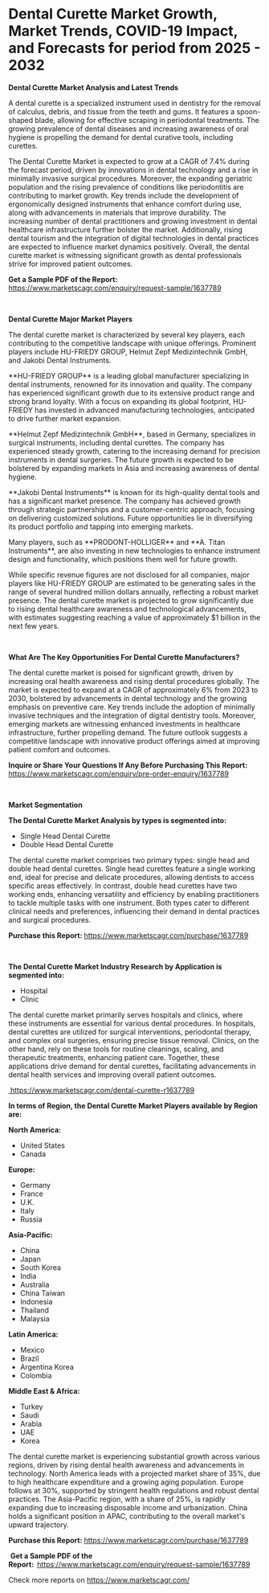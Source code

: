 <p><h1>Dental Curette Market Growth, Market Trends, COVID-19 Impact, and Forecasts for period from 2025 - 2032</h1></p><p><strong>Dental Curette Market Analysis and Latest Trends</strong></p>
<p><p>A dental curette is a specialized instrument used in dentistry for the removal of calculus, debris, and tissue from the teeth and gums. It features a spoon-shaped blade, allowing for effective scraping in periodontal treatments. The growing prevalence of dental diseases and increasing awareness of oral hygiene is propelling the demand for dental curative tools, including curettes. </p><p>The Dental Curette Market is expected to grow at a CAGR of 7.4% during the forecast period, driven by innovations in dental technology and a rise in minimally invasive surgical procedures. Moreover, the expanding geriatric population and the rising prevalence of conditions like periodontitis are contributing to market growth. Key trends include the development of ergonomically designed instruments that enhance comfort during use, along with advancements in materials that improve durability. The increasing number of dental practitioners and growing investment in dental healthcare infrastructure further bolster the market. Additionally, rising dental tourism and the integration of digital technologies in dental practices are expected to influence market dynamics positively. Overall, the dental curette market is witnessing significant growth as dental professionals strive for improved patient outcomes.</p></p>
<p><strong>Get a Sample PDF of the Report:&nbsp;</strong> <a href="https://www.marketscagr.com/enquiry/request-sample/1637789?utm_campaign=2482&utm_medium=2&utm_source=Github&utm_content=ia&utm_term=07032025&utm_id=dental-curette">https://www.marketscagr.com/enquiry/request-sample/1637789</a></p>
<p>&nbsp;</p>
<p><strong>Dental Curette Major Market Players</strong></p>
<p><p>The dental curette market is characterized by several key players, each contributing to the competitive landscape with unique offerings. Prominent players include HU-FRIEDY GROUP, Helmut Zepf Medizintechnik GmbH, and Jakobi Dental Instruments.</p><p>**HU-FRIEDY GROUP** is a leading global manufacturer specializing in dental instruments, renowned for its innovation and quality. The company has experienced significant growth due to its extensive product range and strong brand loyalty. With a focus on expanding its global footprint, HU-FRIEDY has invested in advanced manufacturing technologies, anticipated to drive further market expansion.</p><p>**Helmut Zepf Medizintechnik GmbH**, based in Germany, specializes in surgical instruments, including dental curettes. The company has experienced steady growth, catering to the increasing demand for precision instruments in dental surgeries. The future growth is expected to be bolstered by expanding markets in Asia and increasing awareness of dental hygiene.</p><p>**Jakobi Dental Instruments** is known for its high-quality dental tools and has a significant market presence. The company has achieved growth through strategic partnerships and a customer-centric approach, focusing on delivering customized solutions. Future opportunities lie in diversifying its product portfolio and tapping into emerging markets.</p><p>Many players, such as **PRODONT-HOLLIGER** and **A. Titan Instruments**, are also investing in new technologies to enhance instrument design and functionality, which positions them well for future growth.</p><p>While specific revenue figures are not disclosed for all companies, major players like HU-FRIEDY GROUP are estimated to be generating sales in the range of several hundred million dollars annually, reflecting a robust market presence. The dental curette market is projected to grow significantly due to rising dental healthcare awareness and technological advancements, with estimates suggesting reaching a value of approximately $1 billion in the next few years.</p></p>
<p>&nbsp;</p>
<p><strong>What Are The Key Opportunities For Dental Curette Manufacturers?</strong></p>
<p><p>The dental curette market is poised for significant growth, driven by increasing oral health awareness and rising dental procedures globally. The market is expected to expand at a CAGR of approximately 6% from 2023 to 2030, bolstered by advancements in dental technology and the growing emphasis on preventive care. Key trends include the adoption of minimally invasive techniques and the integration of digital dentistry tools. Moreover, emerging markets are witnessing enhanced investments in healthcare infrastructure, further propelling demand. The future outlook suggests a competitive landscape with innovative product offerings aimed at improving patient comfort and outcomes.</p></p>
<p><strong>Inquire or Share Your Questions If Any Before Purchasing This Report:</strong> <a href="https://www.marketscagr.com/enquiry/pre-order-enquiry/1637789?utm_campaign=2482&utm_medium=2&utm_source=Github&utm_content=ia&utm_term=07032025&utm_id=dental-curette">https://www.marketscagr.com/enquiry/pre-order-enquiry/1637789</a></p>
<p>&nbsp;</p>
<p><strong>Market Segmentation</strong></p>
<p><strong>The Dental Curette Market Analysis by types is segmented into:</strong></p>
<p><ul><li>Single Head Dental Curette</li><li>Double Head Dental Curette</li></ul></p>
<p><p>The dental curette market comprises two primary types: single head and double head dental curettes. Single head curettes feature a single working end, ideal for precise and delicate procedures, allowing dentists to access specific areas effectively. In contrast, double head curettes have two working ends, enhancing versatility and efficiency by enabling practitioners to tackle multiple tasks with one instrument. Both types cater to different clinical needs and preferences, influencing their demand in dental practices and surgical procedures.</p></p>
<p><strong>Purchase this Report:&nbsp;</strong><a href="https://www.marketscagr.com/purchase/1637789?utm_campaign=2482&utm_medium=2&utm_source=Github&utm_content=ia&utm_term=07032025&utm_id=dental-curette">https://www.marketscagr.com/purchase/1637789</a></p>
<p>&nbsp;</p>
<p><strong>The Dental Curette Market Industry Research by Application is segmented into:</strong></p>
<p><ul><li>Hospital</li><li>Clinic</li></ul></p>
<p><p>The dental curette market primarily serves hospitals and clinics, where these instruments are essential for various dental procedures. In hospitals, dental curettes are utilized for surgical interventions, periodontal therapy, and complex oral surgeries, ensuring precise tissue removal. Clinics, on the other hand, rely on these tools for routine cleanings, scaling, and therapeutic treatments, enhancing patient care. Together, these applications drive demand for dental curettes, facilitating advancements in dental health services and improving overall patient outcomes.</p></p>
<p><a href="https://www.marketscagr.com/dental-curette-r1637789?utm_campaign=2482&utm_medium=2&utm_source=Github&utm_content=ia&utm_term=07032025&utm_id=dental-curette">&nbsp;https://www.marketscagr.com/dental-curette-r1637789</a></p>
<p><strong>In terms of Region, the Dental Curette Market Players available by Region are:</strong></p>
<p>
    <p> <strong> North America: </strong>
        <ul>
            <li>United States</li>
            <li>Canada</li>
        </ul>
        </p> 
    <p> <strong> Europe: </strong>
        <ul>
            <li>Germany</li>
            <li>France</li>
            <li>U.K.</li>
            <li>Italy</li>
            <li>Russia</li>
        </ul>
        </p> 
    <p> <strong> Asia-Pacific: </strong>
        <ul>
            <li>China</li>
            <li>Japan</li>
            <li>South Korea</li>
            <li>India</li>
            <li>Australia</li>
            <li>China Taiwan</li>
            <li>Indonesia</li>
            <li>Thailand</li>
            <li>Malaysia</li>
        </ul>
        </p> 
    <p> <strong> Latin America: </strong>
        <ul>
            <li>Mexico</li>
            <li>Brazil</li>
            <li>Argentina Korea</li>
            <li>Colombia</li>
        </ul>
        </p> 
    <p> <strong> Middle East & Africa: </strong>
        <ul>
            <li>Turkey</li>
            <li>Saudi</li>
            <li>Arabia</li>
            <li>UAE</li>
            <li>Korea</li>
        </ul>
    </p>
    </p>
<p><p>The dental curette market is experiencing substantial growth across various regions, driven by rising dental health awareness and advancements in technology. North America leads with a projected market share of 35%, due to high healthcare expenditure and a growing aging population. Europe follows at 30%, supported by stringent health regulations and robust dental practices. The Asia-Pacific region, with a share of 25%, is rapidly expanding due to increasing disposable income and urbanization. China holds a significant position in APAC, contributing to the overall market's upward trajectory.</p></p>
<p><strong>Purchase this Report: </strong><a href="https://www.marketscagr.com/purchase/1637789?utm_campaign=2482&utm_medium=2&utm_source=Github&utm_content=ia&utm_term=07032025&utm_id=dental-curette">https://www.marketscagr.com/purchase/1637789</a></p>
<p>&nbsp;<strong>Get a Sample PDF of the Report:&nbsp;&nbsp;</strong><a href="https://www.marketscagr.com/enquiry/request-sample/1637789?utm_campaign=2482&utm_medium=2&utm_source=Github&utm_content=ia&utm_term=07032025&utm_id=dental-curette">https://www.marketscagr.com/enquiry/request-sample/1637789</a></p>
<p><strong></strong></p>
<p>Check more reports on <a href="https://www.marketscagr.com/?utm_campaign=2482&utm_medium=2&utm_source=Github&utm_content=ia&utm_term=07032025&utm_id=dental-curette">https://www.marketscagr.com/</a></p>